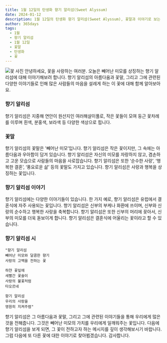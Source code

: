 ```yaml
---
title: 1월 12일의 탄생화 향기 알리섬(Sweet Alyssum)
date: 2024-01-12
description: 1월 12일의 탄생화 향기 알리섬(Sweet Alyssum), 꽃말과 이야기로 보는 오늘의 꽃
author: 365days
tags:
  - 1월
  - 향기 알리섬
  - 1월 12일
  - 꽃말
  - 탄생화
  - 꽃
---
```

![꽃 사진](https://cdn.pixabay.com/photo/2020/06/22/13/50/sweet-alyssum-5329266_640.jpg#center)
안녕하세요, 꽃을 사랑하는 여러분. 오늘은 빼어난 미모를 상징하는 향기 알리섬에 대해 이야기해보려 합니다. 향기 알리섬의 아름다움과 꽃말, 그리고 그에 관련된 다양한 이야기들로 인해 많은 사람들의 마음을 설레게 하는 이 꽃에 대해 함께 알아보아요.

### 향기 알리섬
 향기 알리섬은 지중해 연안이 원산지인 여러해살이풀로, 작은 꽃들이 모여 둥근 꽃차례를 이루며 흰색, 분홍색, 보라색 등 다양한 색상으로 핍니다.

### 꽃말
향기 알리섬의 꽃말은 '빼어난 미모’입니다. 향기 알리섬은 작은 꽃이지만, 그 속에는 아름다움과 우아함이 담겨 있습니다. 향기 알리섬은 자신의 미모를 자랑하지 않고, 겸손하고 고운 모습으로 사람들의 마음을 사로잡습니다. 향기 알리섬은 또한 ‘순수한 사랑’, ‘행복한 결혼’, ‘풍요로운 삶’ 등의 꽃말도 가지고 있습니다. 향기 알리섬은 사랑과 행복을 상징하는 꽃입니다.

### 향기 알리섬 이야기
향기 알리섬에는 다양한 이야기들이 있습니다. 한 가지 예로, 향기 알리섬은 유럽에서 결혼식에 자주 사용되는 꽃입니다. 향기 알리섬은 신부의 부케나 화환에 쓰이며, 신부와 신랑의 순수하고 행복한 사랑을 축복합니다. 향기 알리섬은 또한 신부의 머리에 꽂아서, 신부의 미모를 더욱 돋보이게 합니다. 향기 알리섬은 결혼식에 어울리는 꽃이라고 할 수 있습니다.

### 향기 알리섬 시
	"향기 알리섬
	빼어난 미모와 달콤한 향기
	사랑의 고백을 전하는 꽃
	
	하얀 꽃잎에
	새빨간 꽃술이
	사랑의 불꽃처럼
	타오르네
	
	향기 알리섬
	우리의 사랑을
	영원히 지켜주렴"
향기 알리섬은 그 아름다움과 꽃말, 그리고 그에 관련된 이야기들을 통해 우리에게 많은 것을 전해줍니다. 그것은 빼어난 미모의 가치를 우리에게 일깨워주는 꽃입니다. 다음에 향기 알리섬을 보게 되면, 그 꽃이 전하고자 하는 메시지를 깊이 생각해보시기 바랍니다. 그럼 다음에 또 다른 꽃에 대한 이야기로 찾아뵙겠습니다. 감사합니다.
